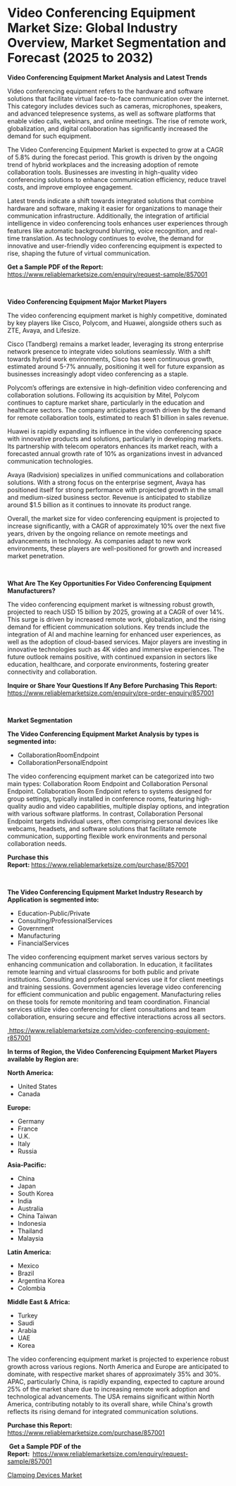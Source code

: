<p><h1>Video Conferencing Equipment Market Size: Global Industry Overview, Market Segmentation and Forecast (2025 to 2032)</h1></p><p><strong>Video Conferencing Equipment Market Analysis and Latest Trends</strong></p>
<p><p>Video conferencing equipment refers to the hardware and software solutions that facilitate virtual face-to-face communication over the internet. This category includes devices such as cameras, microphones, speakers, and advanced telepresence systems, as well as software platforms that enable video calls, webinars, and online meetings. The rise of remote work, globalization, and digital collaboration has significantly increased the demand for such equipment.</p><p>The Video Conferencing Equipment Market is expected to grow at a CAGR of 5.8% during the forecast period. This growth is driven by the ongoing trend of hybrid workplaces and the increasing adoption of remote collaboration tools. Businesses are investing in high-quality video conferencing solutions to enhance communication efficiency, reduce travel costs, and improve employee engagement.</p><p>Latest trends indicate a shift towards integrated solutions that combine hardware and software, making it easier for organizations to manage their communication infrastructure. Additionally, the integration of artificial intelligence in video conferencing tools enhances user experiences through features like automatic background blurring, voice recognition, and real-time translation. As technology continues to evolve, the demand for innovative and user-friendly video conferencing equipment is expected to rise, shaping the future of virtual communication.</p></p>
<p><strong>Get a Sample PDF of the Report:&nbsp;</strong> <a href="https://www.reliablemarketsize.com/enquiry/request-sample/857001?utm_campaign=3092&utm_medium=2&utm_source=Github&utm_content=ia&utm_term=08042025&utm_id=video-conferencing-equipment">https://www.reliablemarketsize.com/enquiry/request-sample/857001</a></p>
<p>&nbsp;</p>
<p><strong>Video Conferencing Equipment Major Market Players</strong></p>
<p><p>The video conferencing equipment market is highly competitive, dominated by key players like Cisco, Polycom, and Huawei, alongside others such as ZTE, Avaya, and Lifesize. </p><p>Cisco (Tandberg) remains a market leader, leveraging its strong enterprise network presence to integrate video solutions seamlessly. With a shift towards hybrid work environments, Cisco has seen continuous growth, estimated around 5-7% annually, positioning it well for future expansion as businesses increasingly adopt video conferencing as a staple.</p><p>Polycom’s offerings are extensive in high-definition video conferencing and collaboration solutions. Following its acquisition by Mitel, Polycom continues to capture market share, particularly in the education and healthcare sectors. The company anticipates growth driven by the demand for remote collaboration tools, estimated to reach $1 billion in sales revenue.</p><p>Huawei is rapidly expanding its influence in the video conferencing space with innovative products and solutions, particularly in developing markets. Its partnership with telecom operators enhances its market reach, with a forecasted annual growth rate of 10% as organizations invest in advanced communication technologies.</p><p>Avaya (Radvision) specializes in unified communications and collaboration solutions. With a strong focus on the enterprise segment, Avaya has positioned itself for strong performance with projected growth in the small and medium-sized business sector. Revenue is anticipated to stabilize around $1.5 billion as it continues to innovate its product range.</p><p>Overall, the market size for video conferencing equipment is projected to increase significantly, with a CAGR of approximately 10% over the next five years, driven by the ongoing reliance on remote meetings and advancements in technology. As companies adapt to new work environments, these players are well-positioned for growth and increased market penetration.</p></p>
<p>&nbsp;</p>
<p><strong>What Are The Key Opportunities For Video Conferencing Equipment Manufacturers?</strong></p>
<p><p>The video conferencing equipment market is witnessing robust growth, projected to reach USD 15 billion by 2025, growing at a CAGR of over 14%. This surge is driven by increased remote work, globalization, and the rising demand for efficient communication solutions. Key trends include the integration of AI and machine learning for enhanced user experiences, as well as the adoption of cloud-based services. Major players are investing in innovative technologies such as 4K video and immersive experiences. The future outlook remains positive, with continued expansion in sectors like education, healthcare, and corporate environments, fostering greater connectivity and collaboration.</p></p>
<p><strong>Inquire or Share Your Questions If Any Before Purchasing This Report:</strong> <a href="https://www.reliablemarketsize.com/enquiry/pre-order-enquiry/857001?utm_campaign=3092&utm_medium=2&utm_source=Github&utm_content=ia&utm_term=08042025&utm_id=video-conferencing-equipment">https://www.reliablemarketsize.com/enquiry/pre-order-enquiry/857001</a></p>
<p>&nbsp;</p>
<p><strong>Market Segmentation</strong></p>
<p><strong>The Video Conferencing Equipment Market Analysis by types is segmented into:</strong></p>
<p><ul><li>CollaborationRoomEndpoint</li><li>CollaborationPersonalEndpoint</li></ul></p>
<p><p>The video conferencing equipment market can be categorized into two main types: Collaboration Room Endpoint and Collaboration Personal Endpoint. Collaboration Room Endpoint refers to systems designed for group settings, typically installed in conference rooms, featuring high-quality audio and video capabilities, multiple display options, and integration with various software platforms. In contrast, Collaboration Personal Endpoint targets individual users, often comprising personal devices like webcams, headsets, and software solutions that facilitate remote communication, supporting flexible work environments and personal collaboration needs.</p></p>
<p><strong>Purchase this Report:&nbsp;</strong><a href="https://www.reliablemarketsize.com/purchase/857001?utm_campaign=3092&utm_medium=2&utm_source=Github&utm_content=ia&utm_term=08042025&utm_id=video-conferencing-equipment">https://www.reliablemarketsize.com/purchase/857001</a></p>
<p>&nbsp;</p>
<p><strong>The Video Conferencing Equipment Market Industry Research by Application is segmented into:</strong></p>
<p><ul><li>Education-Public/Private</li><li>Consulting/ProfessionalServices</li><li>Government</li><li>Manufacturing</li><li>FinancialServices</li></ul></p>
<p><p>The video conferencing equipment market serves various sectors by enhancing communication and collaboration. In education, it facilitates remote learning and virtual classrooms for both public and private institutions. Consulting and professional services use it for client meetings and training sessions. Government agencies leverage video conferencing for efficient communication and public engagement. Manufacturing relies on these tools for remote monitoring and team coordination. Financial services utilize video conferencing for client consultations and team collaboration, ensuring secure and effective interactions across all sectors.</p></p>
<p><a href="https://www.reliablemarketsize.com/video-conferencing-equipment-r857001?utm_campaign=3092&utm_medium=2&utm_source=Github&utm_content=ia&utm_term=08042025&utm_id=video-conferencing-equipment">&nbsp;https://www.reliablemarketsize.com/video-conferencing-equipment-r857001</a></p>
<p><strong>In terms of Region, the Video Conferencing Equipment Market Players available by Region are:</strong></p>
<p>
    <p> <strong> North America: </strong>
        <ul>
            <li>United States</li>
            <li>Canada</li>
        </ul>
        </p> 
    <p> <strong> Europe: </strong>
        <ul>
            <li>Germany</li>
            <li>France</li>
            <li>U.K.</li>
            <li>Italy</li>
            <li>Russia</li>
        </ul>
        </p> 
    <p> <strong> Asia-Pacific: </strong>
        <ul>
            <li>China</li>
            <li>Japan</li>
            <li>South Korea</li>
            <li>India</li>
            <li>Australia</li>
            <li>China Taiwan</li>
            <li>Indonesia</li>
            <li>Thailand</li>
            <li>Malaysia</li>
        </ul>
        </p> 
    <p> <strong> Latin America: </strong>
        <ul>
            <li>Mexico</li>
            <li>Brazil</li>
            <li>Argentina Korea</li>
            <li>Colombia</li>
        </ul>
        </p> 
    <p> <strong> Middle East & Africa: </strong>
        <ul>
            <li>Turkey</li>
            <li>Saudi</li>
            <li>Arabia</li>
            <li>UAE</li>
            <li>Korea</li>
        </ul>
    </p>
    </p>
<p><p>The video conferencing equipment market is projected to experience robust growth across various regions. North America and Europe are anticipated to dominate, with respective market shares of approximately 35% and 30%. APAC, particularly China, is rapidly expanding, expected to capture around 25% of the market share due to increasing remote work adoption and technological advancements. The USA remains significant within North America, contributing notably to its overall share, while China's growth reflects its rising demand for integrated communication solutions.</p></p>
<p><strong>Purchase this Report: </strong><a href="https://www.reliablemarketsize.com/purchase/857001?utm_campaign=3092&utm_medium=2&utm_source=Github&utm_content=ia&utm_term=08042025&utm_id=video-conferencing-equipment">https://www.reliablemarketsize.com/purchase/857001</a></p>
<p>&nbsp;<strong>Get a Sample PDF of the Report:&nbsp;&nbsp;</strong><a href="https://www.reliablemarketsize.com/enquiry/request-sample/857001?utm_campaign=3092&utm_medium=2&utm_source=Github&utm_content=ia&utm_term=08042025&utm_id=video-conferencing-equipment">https://www.reliablemarketsize.com/enquiry/request-sample/857001</a></p>
<p><strong></strong></p>
<p><p><a href="https://github.com/momossidram/Market-Research-Report-List-1/blob/main/clamping-devices-market.md?utm_campaign=3092&utm_medium=2&utm_source=Github&utm_content=ia&utm_term=08042025&utm_id=video-conferencing-equipment">Clamping Devices Market</a></p></p>